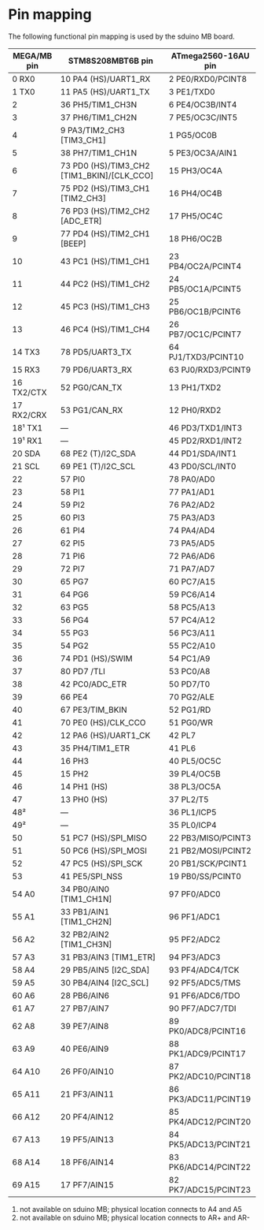# Pin mapping

The following functional pin mapping is used by the sduino MB board.

MEGA/MB pin | STM8S208MBT6B pin                          | ATmega2560-16AU pin
------------|--------------------------------------------|---------------------
0 RX0       | 10 PA4 (HS)/UART1_RX                       | 2 PE0/RXD0/PCINT8
1 TX0       | 11 PA5 (HS)/UART1_TX                       | 3 PE1/TXD0
2           | 36 PH5/TIM1_CH3N                           | 6 PE4/OC3B/INT4
3           | 37 PH6/TIM1_CH2N                           | 7 PE5/OC3C/INT5
4           | 9 PA3/TIM2_CH3 [TIM3_CH1]                  | 1 PG5/OC0B
5           | 38 PH7/TIM1_CH1N                           | 5 PE3/OC3A/AIN1
6           | 73 PD0 (HS)/TIM3_CH2 [TIM1_BKIN]/[CLK_CCO] | 15 PH3/OC4A
7           | 75 PD2 (HS)/TIM3_CH1 [TIM2_CH3]            | 16 PH4/OC4B
8           | 76 PD3 (HS)/TIM2_CH2 [ADC_ETR]             | 17 PH5/OC4C
9           | 77 PD4 (HS)/TIM2_CH1 [BEEP]                | 18 PH6/OC2B
10          | 43 PC1 (HS)/TIM1_CH1                       | 23 PB4/OC2A/PCINT4
11          | 44 PC2 (HS)/TIM1_CH2                       | 24 PB5/OC1A/PCINT5
12          | 45 PC3 (HS)/TIM1_CH3                       | 25 PB6/OC1B/PCINT6
13          | 46 PC4 (HS)/TIM1_CH4                       | 26 PB7/OC1C/PCINT7
14 TX3      | 78 PD5/UART3_TX                            | 64 PJ1/TXD3/PCINT10
15 RX3      | 79 PD6/UART3_RX                            | 63 PJ0/RXD3/PCINT9
16 TX2/CTX  | 52 PG0/CAN_TX                              | 13 PH1/TXD2
17 RX2/CRX  | 53 PG1/CAN_RX                              | 12 PH0/RXD2
18¹ TX1     | —                                          | 46 PD3/TXD1/INT3
19¹ RX1     | —                                          | 45 PD2/RXD1/INT2
20 SDA      | 68 PE2 (T)/I2C_SDA                         | 44 PD1/SDA/INT1
21 SCL      | 69 PE1 (T)/I2C_SCL                         | 43 PD0/SCL/INT0
22          | 57 PI0                                     | 78 PA0/AD0
23          | 58 PI1                                     | 77 PA1/AD1
24          | 59 PI2                                     | 76 PA2/AD2
25          | 60 PI3                                     | 75 PA3/AD3
26          | 61 PI4                                     | 74 PA4/AD4
27          | 62 PI5                                     | 73 PA5/AD5
28          | 71 PI6                                     | 72 PA6/AD6
29          | 72 PI7                                     | 71 PA7/AD7
30          | 65 PG7                                     | 60 PC7/A15
31          | 64 PG6                                     | 59 PC6/A14
32          | 63 PG5                                     | 58 PC5/A13
33          | 56 PG4                                     | 57 PC4/A12
34          | 55 PG3                                     | 56 PC3/A11
35          | 54 PG2                                     | 55 PC2/A10
36          | 74 PD1 (HS)/SWIM                           | 54 PC1/A9
37          | 80 PD7 /TLI                                | 53 PC0/A8
38          | 42 PC0/ADC_ETR                             | 50 PD7/T0
39          | 66 PE4                                     | 70 PG2/ALE
40          | 67 PE3/TIM_BKIN                            | 52 PG1/RD
41          | 70 PE0 (HS)/CLK_CCO                        | 51 PG0/WR
42          | 12 PA6 (HS)/UART1_CK                       | 42 PL7
43          | 35 PH4/TIM1_ETR                            | 41 PL6
44          | 16 PH3                                     | 40 PL5/OC5C
45          | 15 PH2                                     | 39 PL4/OC5B
46          | 14 PH1 (HS)                                | 38 PL3/OC5A
47          | 13 PH0 (HS)                                | 37 PL2/T5
48²         | —                                          | 36 PL1/ICP5
49²         | —                                          | 35 PL0/ICP4
50          | 51 PC7 (HS)/SPI_MISO                       | 22 PB3/MISO/PCINT3
51          | 50 PC6 (HS)/SPI_MOSI                       | 21 PB2/MOSI/PCINT2
52          | 47 PC5 (HS)/SPI_SCK                        | 20 PB1/SCK/PCINT1
53          | 41 PE5/SPI_NSS                             | 19 PB0/SS/PCINT0
54 A0       | 34 PB0/AIN0 [TIM1_CH1N]                    | 97 PF0/ADC0
55 A1       | 33 PB1/AIN1 [TIM1_CH2N]                    | 96 PF1/ADC1
56 A2       | 32 PB2/AIN2 [TIM1_CH3N]                    | 95 PF2/ADC2
57 A3       | 31 PB3/AIN3 [TIM1_ETR]                     | 94 PF3/ADC3
58 A4       | 29 PB5/AIN5 [I2C_SDA]                      | 93 PF4/ADC4/TCK
59 A5       | 30 PB4/AIN4 [I2C_SCL]                      | 92 PF5/ADC5/TMS
60 A6       | 28 PB6/AIN6                                | 91 PF6/ADC6/TDO
61 A7       | 27 PB7/AIN7                                | 90 PF7/ADC7/TDI
62 A8       | 39 PE7/AIN8                                | 89 PK0/ADC8/PCINT16
63 A9       | 40 PE6/AIN9                                | 88 PK1/ADC9/PCINT17
64 A10      | 26 PF0/AIN10                               | 87 PK2/ADC10/PCINT18
65 A11      | 21 PF3/AIN11                               | 86 PK3/ADC11/PCINT19
66 A12      | 20 PF4/AIN12                               | 85 PK4/ADC12/PCINT20
67 A13      | 19 PF5/AIN13                               | 84 PK5/ADC13/PCINT21
68 A14      | 18 PF6/AIN14                               | 83 PK6/ADC14/PCINT22
69 A15      | 17 PF7/AIN15                               | 82 PK7/ADC15/PCINT23

1. not available on sduino MB; physical location connects to A4 and A5
2. not available on sduino MB; physical location connects to AR+ and AR-
